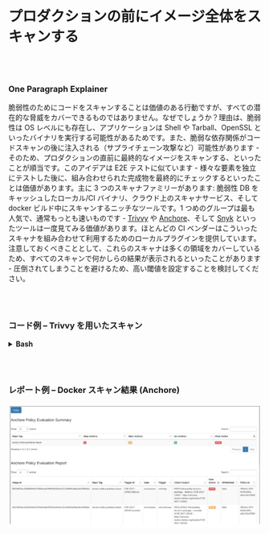 # プロダクションの前にイメージ全体をスキャンする

<br/><br/>

### One Paragraph Explainer

脆弱性のためにコードをスキャンすることは価値のある行動ですが、すべての潜在的な脅威をカバーできるものではありません。なぜでしょうか？理由は、脆弱性は OS レベルにも存在し、アプリケーションは Shell や Tarball、OpenSSL といったバイナリを実行する可能性があるためです。また、脆弱な依存関係がコードスキャンの後に注入される（サプライチェーン攻撃など）可能性があります - そのため、プロダクションの直前に最終的なイメージをスキャンする、といったことが順当です。このアイデアは E2E テストに似ています - 様々な要素を独立にテストした後に、組み合わせられた完成物を最終的にチェックするといったことは価値があります。主に 3 つのスキャナファミリーがあります: 脆弱性 DB をキャッシュしたローカル/CI バイナリ、クラウド上のスキャナサービス、そして docker ビルド中にスキャンするニッチなツールです。1 つめのグループは最も人気で、通常もっとも速いものです - [Trivvy](https://github.com/aquasecurity/trivy) や [Anchore](https://github.com/anchore/anchore)、そして [Snyk](https://support.snyk.io/hc/en-us/articles/360003946897-Container-security-overview) といったツールは一度見てみる価値があります。ほとんどの CI ベンダーはこういったスキャナを組み合わせて利用するためのローカルプラグインを提供しています。注意しておくべきこととして、これらのスキャナは多くの領域をカバーしているため、すべてのスキャンで何かしらの結果が表示されるといったことがあります - 圧倒されてしまうことを避けるため、高い閾値を設定することを検討してください。

<br/><br/>

### コード例 – Trivvy を用いたスキャン

<details>

<summary><strong>Bash</strong></summary>

```
sudo apt-get install rpm
$ wget https://github.com/aquasecurity/trivy/releases/download/{TRIVY_VERSION}/trivy_{TRIVY_VERSION}_Linux-64bit.deb
$ sudo dpkg -i trivy_{TRIVY_VERSION}_Linux-64bit.deb
trivy image [YOUR_IMAGE_NAME]
```

</details>

<br/><br/>

### レポート例 – Docker スキャン結果 (Anchore)

![Report examples](/assets/images/anchore-report.png "Docker scan report")
